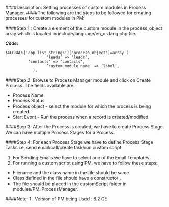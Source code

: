 ####Description:
Setting processes of custom modules in Process Manager.
####The following are the steps to be followed for creating processes for custom modules in PM:

####Step 1 :
Create a element of the custom module in the process_object array which is located in include/language/en_us.lang.php file.

**_Code:_**

```
$GLOBALS['app_list_strings']['process_object']=array (
                  ‘leads’ => ‘leads’,
	      ‘contacts’ => ‘contacts’,
                  ‘custom_module name’ => ‘label’,
            );

 ```
 
####Step 2:
 Browse to Process Manager module and click on Create Process. The fields available are:
 * Process Name
 * Process Status
 * Process object -  select the module for which the process is being created.
 * Start Event  - Run the process when a record is created/modified 
 
####Step 3:
 After the Process is created, we have to create Process Stage. We can have multiple Process Stages for a Process.
 
####Step 4:
 For each Process Stage we have to define Process Stage Tasks i.e. send email/call/create task/run custom script.
 
 1. For Sending Emails we have to select one of the Email Templates.<br />
 2. For running a custom script using PM, we have to follow these steps:  
  * Filename and the class name in the file should be same.
  * Class defined in the file should have a constructor .
  * The file should be placed in the customScript folder in modules/PM_ProcessManager. 
  
####Note:
1 . Version of PM being Used : 6.2 CE
  


